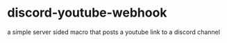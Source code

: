 # discord-youtube-webhook
a simple server sided macro that posts a youtube link to a discord channel
